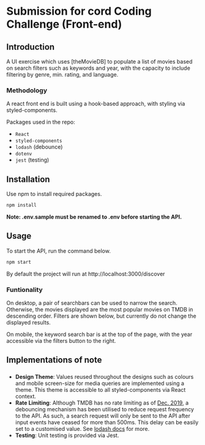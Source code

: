 # Submission for cord Coding Challenge (Front-end)

## Introduction 
A UI exercise which uses [theMovieDB] to populate a list of movies based on search filters such as keywords and year, with the capacity to include filtering by genre, min. rating, and language.

### Methodology
A react front end is built using a hook-based approach, with styling via styled-components.

Packages used in the repo:
- `React`
- `styled-components`
- `lodash` (debounce)
- `dotenv`
- `jest` (testing)

## Installation

Use npm to install required packages.

```bash
npm install
```
**Note: .env.sample must be renamed to .env before starting the API.** 

## Usage
To start the API, run the command below. 

```bash
npm start
```
By default the project will run at http://localhost:3000/discover

### Funtionality
On desktop, a pair of searchbars can be used to narrow the search. Otherwise, the movies displayed are the most popular movies on TMDB in descending order. Filters are shown below, but currently do not change the displayed results.

On mobile, the keyword search bar is at the top of the page, with the year accessible via the filters button to the right.

## Implementations of note

### 
- **Design Theme**: Values reused throughout the designs such as colours and mobile screen-size for media queries are implemented using a theme. This theme is accessible to all styled-components via React context.
- **Rate Limiting**: Although TMDB has no rate limiting as of [Dec. 2019](https://developers.themoviedb.org/3/getting-started/request-rate-limiting), a debouncing mechanism has been utilised to reduce request frequency to the API. As such, a search request will only be sent to the API after input events have ceased for more than 500ms. This delay can be easily set to a customised value. See [lodash docs](https://lodash.com/docs/4.17.15) for more.
- **Testing**: Unit testing is provided via Jest.